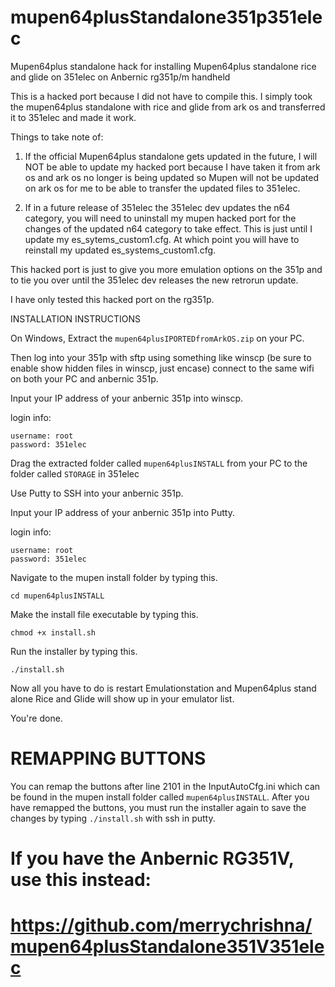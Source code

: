 # mupen64plusStandalone351p351elec
Mupen64plus standalone hack for installing Mupen64plus standalone rice and glide on 351elec on Anbernic rg351p/m handheld

This is a hacked port because I did not have to compile this. I simply took the mupen64plus standalone with rice and glide from ark os and transferred it to 351elec and made it work.

Things to take note of:
1. If the official Mupen64plus standalone gets updated in the future, I will NOT be able to update my hacked port because I have taken it from ark os and ark os no longer is being updated so Mupen will not be updated on ark os for me to be able to transfer the updated files to 351elec.

2. If in a future release of 351elec the 351elec dev updates the n64 category, you will need to uninstall my mupen hacked port for the changes of the updated n64 category to take effect. This is just until I update my es_sytems_custom1.cfg. At which point you will have to reinstall my updated es_systems_custom1.cfg.  

This hacked port is just to give you more emulation options on the 351p and to tie you over until the 351elec dev releases the new retrorun update.

I have only tested this hacked port on the rg351p.








INSTALLATION INSTRUCTIONS

On Windows,
Extract the ```mupen64plusIPORTEDfromArkOS.zip``` on your PC.

Then log into your 351p with sftp using something like winscp (be sure to enable show hidden files in winscp, just encase)
connect to the same wifi on both your PC and anbernic 351p.

Input your IP address of your anbernic 351p into winscp.

login info:
```
username: root
password: 351elec
```

Drag the extracted folder called ```mupen64plusINSTALL``` from your PC to the folder called ```STORAGE``` in 351elec

Use Putty to SSH into your anbernic 351p.

Input your IP address of your anbernic 351p into Putty.

login info:
```
username: root
password: 351elec
```

Navigate to the mupen install folder by typing this.

```cd mupen64plusINSTALL```


Make the install file executable by typing this.

```chmod +x install.sh```


Run the installer by typing this.

```./install.sh```


Now all you have to do is restart Emulationstation and Mupen64plus stand alone Rice and Glide will show up in your emulator list. 

You're done.

# REMAPPING BUTTONS
You can remap the buttons after line 2101 in the InputAutoCfg.ini which can be found in the mupen install folder called ```mupen64plusINSTALL```. After you have remapped the buttons, you must run the installer again to save the changes by typing ```./install.sh``` with ssh in putty.

# If you have the Anbernic RG351V, use this instead:

# https://github.com/merrychrishna/mupen64plusStandalone351V351elec
